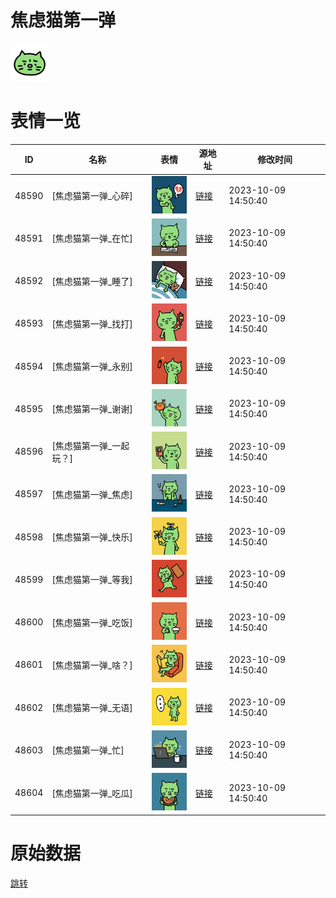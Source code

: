# 焦虑猫第一弹

<img src="./cover.png" height="60" alt="cover" />

# 表情一览

|ID|名称|表情|源地址|修改时间|
|----|----|----|----|----|
|48590|[焦虑猫第一弹_心碎]|<img src="./pic/048590_%5B焦虑猫第一弹_心碎%5D.png" height="60" alt="心碎"/>|[链接](https://i0.hdslb.com/bfs/garb/1c747de18ca2f870fc2f2e5c13fd4205d3a7246e.png)|2023-10-09 14:50:40|
|48591|[焦虑猫第一弹_在忙]|<img src="./pic/048591_%5B焦虑猫第一弹_在忙%5D.png" height="60" alt="在忙"/>|[链接](https://i0.hdslb.com/bfs/garb/4feb7921a43e170457f2ea5708fe9e1bf8672890.png)|2023-10-09 14:50:40|
|48592|[焦虑猫第一弹_睡了]|<img src="./pic/048592_%5B焦虑猫第一弹_睡了%5D.png" height="60" alt="睡了"/>|[链接](https://i0.hdslb.com/bfs/garb/9c188c072dd343cc63418542f016fe71ff30fa9d.png)|2023-10-09 14:50:40|
|48593|[焦虑猫第一弹_找打]|<img src="./pic/048593_%5B焦虑猫第一弹_找打%5D.png" height="60" alt="找打"/>|[链接](https://i0.hdslb.com/bfs/garb/4f60bae14d89ba40ed2940411f58cdb1025e2e02.png)|2023-10-09 14:50:40|
|48594|[焦虑猫第一弹_永别]|<img src="./pic/048594_%5B焦虑猫第一弹_永别%5D.png" height="60" alt="永别"/>|[链接](https://i0.hdslb.com/bfs/garb/5a2765ebad9fd083918a5039ea289f733366a6b2.png)|2023-10-09 14:50:40|
|48595|[焦虑猫第一弹_谢谢]|<img src="./pic/048595_%5B焦虑猫第一弹_谢谢%5D.png" height="60" alt="谢谢"/>|[链接](https://i0.hdslb.com/bfs/garb/b6eae59a1fcdde42166ef012ab3c27da25a80100.png)|2023-10-09 14:50:40|
|48596|[焦虑猫第一弹_一起玩？]|<img src="./pic/048596_%5B焦虑猫第一弹_一起玩？%5D.png" height="60" alt="一起玩？"/>|[链接](https://i0.hdslb.com/bfs/garb/dbc95f0b36ba7041a7b16eeddf3622a74ca7d953.png)|2023-10-09 14:50:40|
|48597|[焦虑猫第一弹_焦虑]|<img src="./pic/048597_%5B焦虑猫第一弹_焦虑%5D.png" height="60" alt="焦虑"/>|[链接](https://i0.hdslb.com/bfs/garb/dec27617577743a78710f88b4ca303067dc4a5f6.png)|2023-10-09 14:50:40|
|48598|[焦虑猫第一弹_快乐]|<img src="./pic/048598_%5B焦虑猫第一弹_快乐%5D.png" height="60" alt="快乐"/>|[链接](https://i0.hdslb.com/bfs/garb/2fc5fcf7dd4fc597466b07705b4a93607a62a1c0.png)|2023-10-09 14:50:40|
|48599|[焦虑猫第一弹_等我]|<img src="./pic/048599_%5B焦虑猫第一弹_等我%5D.png" height="60" alt="等我"/>|[链接](https://i0.hdslb.com/bfs/garb/d62c55e44924cc1c2a7dd067e24098026d813331.png)|2023-10-09 14:50:40|
|48600|[焦虑猫第一弹_吃饭]|<img src="./pic/048600_%5B焦虑猫第一弹_吃饭%5D.png" height="60" alt="吃饭"/>|[链接](https://i0.hdslb.com/bfs/garb/77b27ead03212c86a2f33d50b5944c21b126f72c.png)|2023-10-09 14:50:40|
|48601|[焦虑猫第一弹_啥？]|<img src="./pic/048601_%5B焦虑猫第一弹_啥？%5D.png" height="60" alt="啥？"/>|[链接](https://i0.hdslb.com/bfs/garb/4029f79da7a24c240b70a36243dc6836d9ca36eb.png)|2023-10-09 14:50:40|
|48602|[焦虑猫第一弹_无语]|<img src="./pic/048602_%5B焦虑猫第一弹_无语%5D.png" height="60" alt="无语"/>|[链接](https://i0.hdslb.com/bfs/garb/034c11dd6d55942272f9ca7e205140a56cb825fc.png)|2023-10-09 14:50:40|
|48603|[焦虑猫第一弹_忙]|<img src="./pic/048603_%5B焦虑猫第一弹_忙%5D.png" height="60" alt="忙"/>|[链接](https://i0.hdslb.com/bfs/garb/699bc9b573358a6fc24379123c8d83225542f2e0.png)|2023-10-09 14:50:40|
|48604|[焦虑猫第一弹_吃瓜]|<img src="./pic/048604_%5B焦虑猫第一弹_吃瓜%5D.png" height="60" alt="吃瓜"/>|[链接](https://i0.hdslb.com/bfs/garb/8962f1c1663922fff31a29b5a38e073474cc7a94.png)|2023-10-09 14:50:40|

# 原始数据

[跳转](./raw.json)

